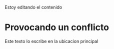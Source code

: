 Estoy editando el contenido
# Provocando un conflicto
Este texto lo escribe en la ubicacion principal